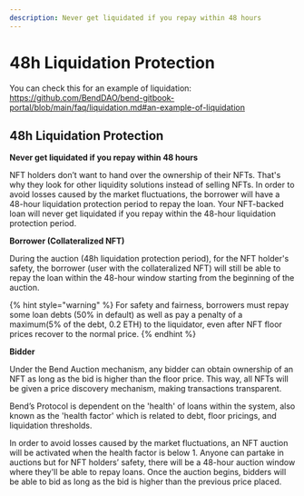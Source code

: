 ```yaml
---
description: Never get liquidated if you repay within 48 hours
---
```


# 48h Liquidation Protection

You can check this for an example of liquidation: https://github.com/BendDAO/bend-gitbook-portal/blob/main/faq/liquidation.md#an-example-of-liquidation

## 48h Liquidation Protection

**Never get liquidated if you repay within 48 hours**

NFT holders don’t want to hand over the ownership of their NFTs. That's why they look for other liquidity solutions instead of selling NFTs. In order to avoid losses caused by the market fluctuations, the borrower will have a 48-hour liquidation protection period to repay the loan. Your NFT-backed loan will never get liquidated if you repay within the 48-hour liquidation protection period.

**Borrower (Collateralized NFT)**

During the auction (48h liquidation protection period), for the NFT holder's safety, the borrower (user with the collateralized NFT) will still be able to repay the loan within the 48-hour window starting from the beginning of the auction.

{% hint style="warning" %}
For safety and fairness, borrowers must repay some loan debts (50% in default) as well as pay a penalty of a maximum(5% of the debt, 0.2 ETH) to the liquidator, even after NFT floor prices recover to the normal price.
{% endhint %}

**Bidder**

Under the Bend Auction mechanism, any bidder can obtain ownership of an NFT as long as the bid is higher than the floor price. This way, all NFTs will be given a price discovery mechanism, making transactions transparent.

Bend’s Protocol is dependent on the 'health' of loans within the system, also known as the 'health factor' which is related to debt, floor pricings, and liquidation thresholds.

In order to avoid losses caused by the market fluctuations, an NFT auction will be activated when the health factor is below 1. Anyone can partake in auctions but for NFT holders’ safety, there will be a 48-hour auction window where they'll be able to repay loans. Once the auction begins, bidders will be able to bid as long as the bid is higher than the previous price placed.
